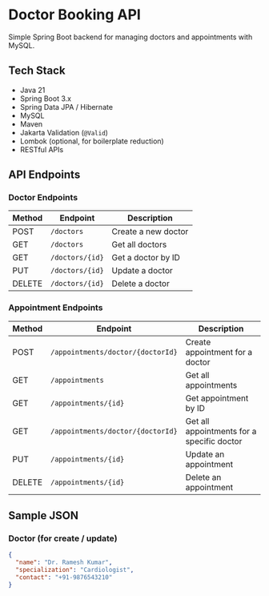 # Doctor Booking API

Simple Spring Boot backend for managing doctors and appointments with MySQL.

## Tech Stack
- Java 21  
- Spring Boot 3.x  
- Spring Data JPA / Hibernate  
- MySQL  
- Maven  
- Jakarta Validation (`@Valid`)  
- Lombok (optional, for boilerplate reduction)  
- RESTful APIs  

## API Endpoints

### Doctor Endpoints
| Method | Endpoint              | Description             |
|--------|-----------------------|-------------------------|
| POST   | `/doctors`            | Create a new doctor      |
| GET    | `/doctors`            | Get all doctors          |
| GET    | `/doctors/{id}`       | Get a doctor by ID       |
| PUT    | `/doctors/{id}`       | Update a doctor          |
| DELETE | `/doctors/{id}`       | Delete a doctor          |

### Appointment Endpoints
| Method | Endpoint                                  | Description                             |
|--------|-------------------------------------------|-----------------------------------------|
| POST   | `/appointments/doctor/{doctorId}`          | Create appointment for a doctor          |
| GET    | `/appointments`                           | Get all appointments                    |
| GET    | `/appointments/{id}`                      | Get appointment by ID                   |
| GET    | `/appointments/doctor/{doctorId}`          | Get all appointments for a specific doctor |
| PUT    | `/appointments/{id}`                      | Update an appointment                  |
| DELETE | `/appointments/{id}`                      | Delete an appointment                  |

## Sample JSON

### Doctor (for create / update)
```json
{
  "name": "Dr. Ramesh Kumar",
  "specialization": "Cardiologist",
  "contact": "+91-9876543210"
}



